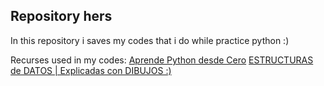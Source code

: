 ## Repository hers 
In this repository i saves my codes that i do while practice python :)

Recurses used in my codes:
[Aprende Python desde Cero](https://www.youtube.com/watch?v=numQzIgpOo0&list=PLDXvhsYB9YPydrapCVAkLI4TgrO2d7Eti&pp=0gcJCV8EOCosWNin)
[ESTRUCTURAS de DATOS | Explicadas con DIBUJOS :)](https://www.youtube.com/watch?v=XLAlSZCBRIQ&list=PLSHyccnBcXI8K_OAVHSMzLaO_fpGU9AkO)